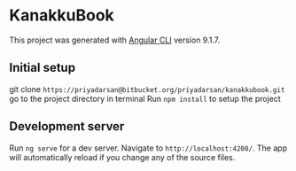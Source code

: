 # KanakkuBook

This project was generated with [Angular CLI](https://github.com/angular/angular-cli) version 9.1.7.

## Initial setup

git clone `https://priyadarsan@bitbucket.org/priyadarsan/kanakkubook.git`
go to the project directory in terminal
Run `npm install` to setup the project

## Development server

Run `ng serve` for a dev server. Navigate to `http://localhost:4200/`. The app will automatically reload if you change any of the source files.
